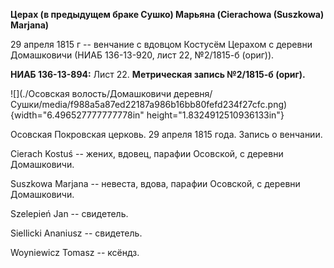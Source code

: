 **Церах (в предыдущем браке Сушко) Марьяна (Cierachowa (Suszkowa)
Marjana)**

29 апреля 1815 г -- венчание с вдовцом Костусём Церахом с деревни
Домашковичи (НИАБ 136-13-920, лист 22, №2/1815-б (ориг)).

**НИАБ 136-13-894:** Лист 22. **Метрическая запись №2/1815-б (ориг).**

![](./Осовская волость/Домашковичи деревня/Сушки/media/f988a5a87ed22187a986b16bb80fefd234f27cfc.png){width="6.496527777777778in"
height="1.8324912510936133in"}

Осовская Покровская церковь. 29 апреля 1815 года. Запись о венчании.

Cierach Kostuś -- жених, вдовец, парафии Осовской, с деревни
Домашковичи.

Suszkowa Marjana -- невеста, вдова, парафии Осовской, с деревни
Домашковичи.

Szelepień Jan -- свидетель.

Siellicki Ananiusz -- свидетель.

Woyniewicz Tomasz -- ксёндз.
